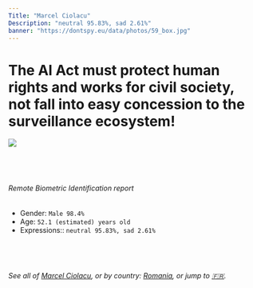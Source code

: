 ```yaml
---
Title: "Marcel Ciolacu"
Description: "neutral 95.83%, sad 2.61%"
banner: "https://dontspy.eu/data/photos/59_box.jpg"
---
```


# The AI Act must protect human rights and works for civil society, not fall into easy concession to the surveillance ecosystem!

<link rel="stylesheet" type="text/css" href="/css/blog.css" />

<div class="is-fake" hidden>

_This is a **fake picture**_, we collect these anyway [because the AI Act](why-deepfake) negotiation moves in a way that would create more mess in our lives! for a longer explanation, read [The Dual Threat: How Losing the Biometric Battle Fuels Deepfake Proliferation](/blog/the-dual-threat-how-losing-the-biometric-battle-fuels-deepfake-proliferation/)

</div>

<!-- <img src="https://dontspy.eu/data/photos/54_box.jpg" /> -->
<img src="https://dontspy.eu/data/photos/59_box.jpg" />

## <br>

###### Remote Biometric Identification report

* <span class="label">Gender:</span> `Male 98.4%`
* <span class="label">Age:</span> `52.1 (estimated) years old`
* <span class="label">Expressions::</span> `neutral 95.83%, sad 2.61%`

## <br>

###### See all of [Marcel Ciolacu](/policymaker#Marcel%20Ciolacu), or by country: [Romania](/country#Romania), or jump to [🇫🇷](/x/61).

## <br>